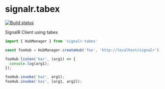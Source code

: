 # signalr.tabex
[![Build status](https://travis-ci.org/visualeyes/signalr.tabex.svg)](https://travis-ci.org/visualeyes/signalr.tabex.svg)

SignalR Client using tabex

````js
import { HubManager } from 'signalr-tabex'

const fooHub = HubManager.createHub('foo', 'http://localhost/signalr');

fooHub.listen('bar', (arg1) => {
  console.log(arg1);
});

fooHub.invoke('baz', arg1);
fooHub.invoke('baz', [arg1, arg2]);

````

